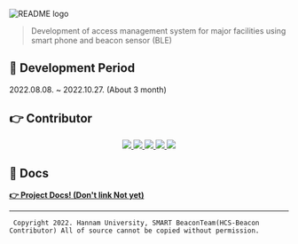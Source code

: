 ![README logo](https://user-images.githubusercontent.com/32566767/201516950-1ba2ce35-2be3-4840-bc2f-ff436d4a3602.png)

> Development of access management system for major facilities using smart phone and beacon sensor (BLE)  

## 📅 Development Period
2022.08.08. ~ 2022.10.27. (About 3 month)

## 👉 Contributor

<div align="center">
    <a href="https://github.com/ash-hun" align="center">
      <img src=https://img.shields.io/badge/Ash_hun-000000?style=flat-square/>
    </a>
    <a href="https://github.com/MinsungKimDev" align="center">
      <img src=https://img.shields.io/badge/MinsungKimDev-7b00bd?style=flat-square/>
    </a>
    <a href="https://github.com/HS980924" align="center">
      <img src=https://img.shields.io/badge/HS980924-5e5858?style=flat-square/>
    </a>
    <a href="https://github.com/Dejong1706" align="center">
      <img src=https://img.shields.io/badge/Dejong1706-473c99?style=flat-square/>
    </a>
    <a href="https://github.com/Bluewak" align="center">
      <img src=https://img.shields.io/badge/BlueWak-6fafe3?style=flat-square/>
    </a>
</div>


## 📑 Docs

**[👉 Project Docs! (Don't link Not yet) ]()**

<!---
<a href="">
  <img src="https://img.shields.io/badge/Docs-F7DF1E.svg?&style=for-the-badge&logo=Notion&logoColor=000000"/>
</a>
--->
  
---  


     Copyright 2022. Hannam University, SMART BeaconTeam(HCS-Beacon Contributor) All of source cannot be copied without permission.
